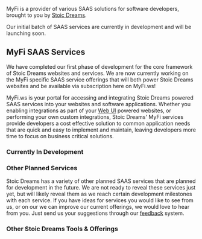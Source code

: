 <webui-data data-page-title="MyFi - SAAS Content Delivery and Api Services" data-page-subtitle=""></webui-data>

<webui-page-segment elevation="10">

MyFi is a provider of various SAAS solutions for software developers, brought to you by [Stoic Dreams](https://www.stoicdreams.com).

Our initial batch of SAAS services are currently in development and will be launching soon.

</webui-page-segment>

## MyFi SAAS Services

<webui-quote theme="info">

We have completed our first phase of development for the core framework of Stoic Dreams websites and services. We are now currently working on the MyFi specific SAAS service offerings that will both power Stoic Dreams websites and be available via subscription here on MyFi.ws!

</webui-quote>

<webui-page-segment>

MyFi.ws is your portal for accessing and integrating Stoic Dreams powered SAAS services into your websites and software applications.
Whether you enabling integrations as part of your [Web UI](https://webui.stoicdreams.com) powered websites, or performing your own custom integrations, Stoic Dreams' MyFi services provide developers a cost effective solution to common application needs that are quick and easy to implement and maintain, leaving developers more time to focus on business critical solutions.

</webui-page-segment>

### Currently In Development

<webui-cards src="/cards/in-development.json" card-width="500"></webui-cards>

### Other Planned Services

<webui-page-segment>

Stoic Dreams has a variety of other planned SAAS services that are planned for development in the future.
We are not ready to reveal these services just yet, but will likely reveal them as we reach certain development milestones with each service.
If you have ideas for services you would like to see from us, or on our we can improve our current offerings, we would love to hear from you. Just send us your suggestions through our [feedback](#feedback) system.

</webui-page-segment>

### Other Stoic Dreams Tools & Offerings

<webui-cards src="/cards/other-tools-and-offerings.json" card-width="500"></webui-cards>

<webui-next-page name="Feedback Services" href="/about/feedback_services"></webui-next-page>
